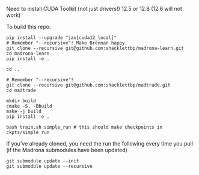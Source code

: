 Need to install CUDA Toolkit (not just drivers!) 12.5 or 12.8 (12.6 will not work)

To build this repo:

```
pip install --upgrade "jax[cuda12_local]"
# Remember "--recursive"! Make Brennan happy.
git clone --recursive git@github.com:shacklettbp/madrona-learn.git
cd madrona-learn
pip install -e .

cd ..

# Remember "--recursive"!
git clone --recursive git@github.com:shacklettbp/madtrade.git
cd madtrade

mkdir build
cmake -S. -Bbuild
make -j build
pip install -e .

bash train.sh simple_run # this should make checkpoints in ckpts/simple_run

```


If you've already cloned, you need the run the following every time you pull (if the Madrona submodules have been updated)
```
git submodule update --init
git submodule update --recursive
```
